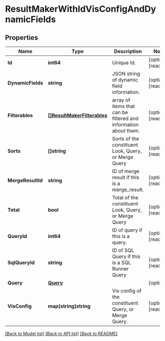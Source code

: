 # ResultMakerWithIdVisConfigAndDynamicFields

## Properties

Name | Type | Description | Notes
------------ | ------------- | ------------- | -------------
**Id** | **int64** | Unique Id. | [optional] [readonly] 
**DynamicFields** | **string** | JSON string of dynamic field information. | [optional] [readonly] 
**Filterables** | [**[]ResultMakerFilterables**](ResultMakerFilterables.md) | array of items that can be filtered and information about them. | [optional] [readonly] 
**Sorts** | **[]string** | Sorts of the constituent Look, Query, or Merge Query | [optional] [readonly] 
**MergeResultId** | **string** | ID of merge result if this is a merge_result. | [optional] [readonly] 
**Total** | **bool** | Total of the constituent Look, Query, or Merge Query | [optional] [readonly] 
**QueryId** | **int64** | ID of query if this is a query. | [optional] [readonly] 
**SqlQueryId** | **string** | ID of SQL Query if this is a SQL Runner Query | [optional] [readonly] 
**Query** | [**Query**](Query.md) |  | [optional] 
**VisConfig** | **map[string]string** | Vis config of the constituent Query, or Merge Query. | [optional] [readonly] 

[[Back to Model list]](../README.md#documentation-for-models) [[Back to API list]](../README.md#documentation-for-api-endpoints) [[Back to README]](../README.md)


